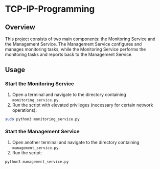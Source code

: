 # TCP-IP-Programming

## Overview

This project consists of two main components: the Monitoring Service and the Management Service. The Management Service configures and manages monitoring tasks, while the Monitoring Service performs the monitoring tasks and reports back to the Management Service. 

## Usage
### Start the Monitoring Service
1. Open a terminal and navigate to the directory containing `monitoring_service.py`.
2. Run the script with elevated privileges (necessary for certain network operations):
```bash
sudo python3 monitoring_service.py
```

### Start the Management Service
1. Open another terminal and navigate to the directory containing `management_service.py`.
2. Run the script:
```bash
python3 management_service.py
```

